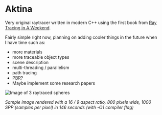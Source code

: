 # Aktina

Very original raytracer written in modern C++ using the first book from [Ray Tracing in A Weekend](https://raytracing.github.io/).


Fairly simple right now, planning on adding cooler things in the future when I have time such as:

- more materials
- more traceable object types
- scene description
- multi-threading / parallelism
- path tracing
- PBR?
- Maybe implement some research papers
  
![Image of 3 raytraced spheres](images/render1.jpg)

<i>Sample image rendered with a 16 / 9 aspect ratio, 800 pixels wide, 1000 SPP (samples per pixel) in 146 seconds (with -O1 compiler flag)</i>
